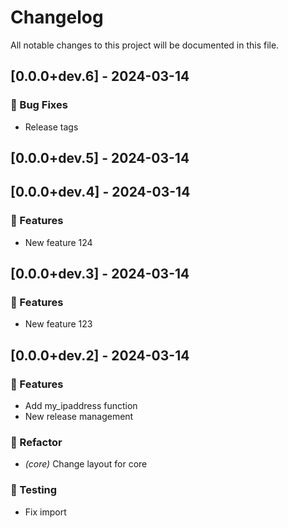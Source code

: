 # Changelog

All notable changes to this project will be documented in this file.

## [0.0.0+dev.6] - 2024-03-14

### 🐛 Bug Fixes

- Release tags

## [0.0.0+dev.5] - 2024-03-14

## [0.0.0+dev.4] - 2024-03-14

### 🚀 Features

- New feature 124

## [0.0.0+dev.3] - 2024-03-14

### 🚀 Features

- New feature 123

## [0.0.0+dev.2] - 2024-03-14

### 🚀 Features

- Add my_ipaddress function
- New release management

### 🚜 Refactor

- *(core)* Change layout for core

### 🧪 Testing

- Fix import

<!-- generated by git-cliff -->
